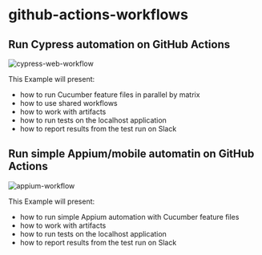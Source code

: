# github-actions-workflows

## Run Cypress automation on GitHub Actions

![cypress-web-workflow](https://user-images.githubusercontent.com/41780000/222984680-80f2d12b-b026-4d30-bf15-50104cd6cd92.png)

This Example will present:
- how to run Cucumber feature files in parallel by matrix
- how to use shared workflows
- how to work with artifacts
- how to run tests on the localhost application
- how to report results from the test run on Slack


## Run simple Appium/mobile automatin on GitHub Actions

![appium-workflow](https://user-images.githubusercontent.com/41780000/222984694-9bee6a53-148c-41ac-a5fc-edbe6a77eb34.png)

This Example will present:
- how to run simple Appium automation with Cucumber feature files
- how to work with artifacts
- how to run tests on the localhost application
- how to report results from the test run on Slack
